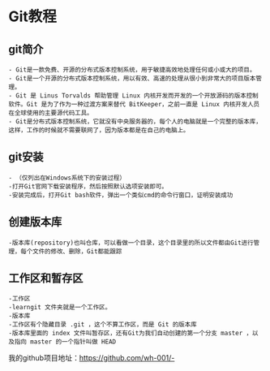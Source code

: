 # Git教程   
##  git简介
    - Git是一款免费、开源的分布式版本控制系统，用于敏捷高效地处理任何或小或大的项目。  
    - Git是一个开源的分布式版本控制系统，用以有效、高速的处理从很小到非常大的项目版本管理。
    - Git 是 Linus Torvalds 帮助管理 Linux 内核开发而开发的一个开放源码的版本控制软件。Git 是为了作为一种过渡方案来替代 BitKeeper，之前一直是 Linux 内核开发人员在全球使用的主要源代码工具。 
    - Git是分布式版本控制系统，它就没有中央服务器的，每个人的电脑就是一个完整的版本库，这样，工作的时候就不需要联网了，因为版本都是在自己的电脑上。  
##  git安装  
    - （仅列出在Windows系统下的安装过程）  
    -打开Git官网下载安装程序，然后按照默认选项安装即可。  
    -安装完成后，打开Git bash软件，弹出一个类似cmd的命令行窗口，证明安装成功        
##  创建版本库   
    -版本库(repository)也叫仓库，可以看做一个目录，这个目录里的所以文件都由Git进行管理，每个文件的修改、删除，Git都能跟踪    
##  工作区和暂存区  
    -工作区  
    -learngit 文件夹就是一个工作区。  
    -版本库 
    -工作区有个隐藏目录 .git ，这个不算工作区，而是 Git 的版本库  
    -版本库里面的 index 文件叫暂存区，还有Git为我们自动创建的第一个分支 master ，以及指向 master 的一个指针叫做 HEAD  
我的github项目地址：https://github.com/wh-001/-
